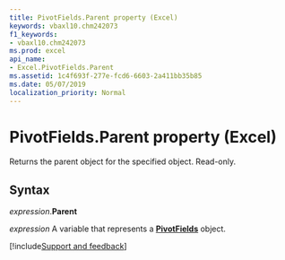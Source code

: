 ```yaml
---
title: PivotFields.Parent property (Excel)
keywords: vbaxl10.chm242073
f1_keywords:
- vbaxl10.chm242073
ms.prod: excel
api_name:
- Excel.PivotFields.Parent
ms.assetid: 1c4f693f-277e-fcd6-6603-2a411bb35b85
ms.date: 05/07/2019
localization_priority: Normal
---
```



# PivotFields.Parent property (Excel)

Returns the parent object for the specified object. Read-only.


## Syntax

_expression_.**Parent**

_expression_ A variable that represents a **[PivotFields](Excel.PivotFields.md)** object.




[!include[Support and feedback](~/includes/feedback-boilerplate.md)]